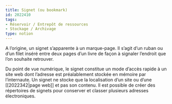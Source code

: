 ```yaml
---
title: Signet (ou bookmark)
id: 2022410
tags:
- Réservoir / Entrepôt de ressources
- Stockage / Archivage
type: notion
---
```


A l’origine, un signet s’apparente à un marque-page. Il s’agit d’un ruban ou d’un filet inséré entre deux pages d’un livre de façon à signaler l’endroit que l’on souhaite retrouver. 

Du point de vue numérique, le signet constitue un mode d’accès rapide à un site web dont l’adresse est préalablement stockée en mémoire par l’internaute. Un signet ne stocke que la localisation d’un site ou d’une [[2022342|page web]] et pas son contenu. Il est possible de créer des répertoires de signets pour conserver et classer plusieurs adresses électroniques.

